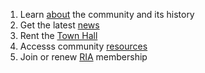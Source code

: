 1. Learn [about](/about) the community and its history
2. Get the latest [news](/news)
3. Rent the [Town Hall](/hall)
4. Accesss community [resources](/resources)
5. Join or renew [RIA](/ria) membership
